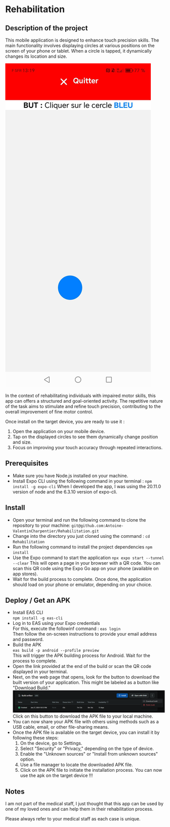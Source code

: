 # Rehabilitation
## Description of the project
This mobile application is designed to enhance touch precision skills. The main functionality involves displaying circles at various positions on the screen of your phone or tablet. When a circle is tapped, it dynamically changes its location and size.

![Alt text](assets/doc/screenshot.png)

In the context of rehabilitating individuals with impaired motor skills, this app can offers a structured and goal-oriented activity. The repetitive nature of the task aims to stimulate and refine touch precision, contributing to the overall improvement of fine motor control.

Once install on the target device, you are ready to use it :
1. Open the application on your mobile device.
2. Tap on the displayed circles to see them dynamically change position and size.
3. Focus on improving your touch accuracy through repeated interactions.

## Prerequisites
- Make sure you have Node.js installed on your machine.
- Install Expo CLI using the following command in your terminal :
``npm install -g expo-cli``
When I developed the app, I was using the 20.11.0 version of node and the 6.3.10 version of expo-cli.

## Install
- Open your terminal and run the following command to clone the repository to your machine:
``git@github.com:Antoine-ValentinCharpentier/Rehabilitation.git``  
- Change into the directory you just cloned using the command :
``cd Rehabilitation``
- Run the following command to install the project dependencies
``npm install``
- Use the Expo command to start the application
``npx expo start --tunnel --clear``
This will open a page in your browser with a QR code. You can scan this QR code using the Expo Go app on your phone (available on app stores).
- Wait for the build process to complete. Once done, the application should load on your phone or emulator, depending on your choice.
  
## Deploy / Get an APK
- Install EAS CLI  
``npm install -g eas-cli``  
- Log in to EAS using your Expo credentials  
For this, execute the followinf command : ``eas login``  
Then follow the on-screen instructions to provide your email address and password.  
- Build the APK  
``eas build -p android --profile preview``  
This will trigger the APK building process for Android. Wait for the process to complete.  
- Open the link provided at the end of the build or scan the QR code displayed in your terminal.
- Next, on the web page that opens, look for the button to download the built version of your application. This might be labeled as a button like "Download Build."
![Alt text](assets/doc/download_build.png)
Click on this button to download the APK file to your local machine.
- You can now share your APK file with others using methods such as a USB cable, email, or other file-sharing means.
- Once the APK file is available on the target device, you can install it by following these steps:
    1. On the device, go to Settings.
    2. Select "Security" or "Privacy," depending on the type of device.
    3. Enable the "Unknown sources" or "Install from unknown sources" option.
    4. Use a file manager to locate the downloaded APK file.
    5. Click on the APK file to initiate the installation process.
You can now use the apk on the target device !!!

## Notes
I am not part of the medical staff, I just thought that this app can be used by one of my loved ones and can help them in their rehabilitation process.

Please always refer to your medical staff as each case is unique.